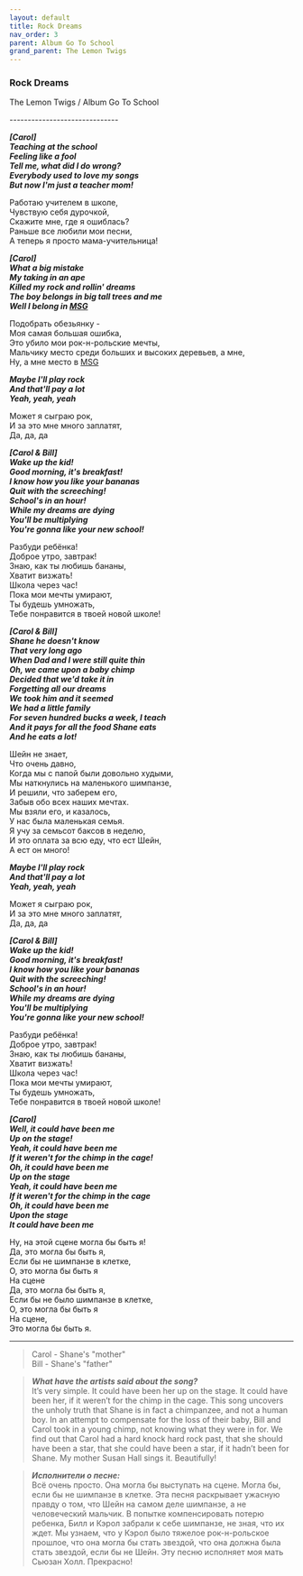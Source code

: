 ```yaml
---  
layout: default  
title: Rock Dreams  
nav_order: 3  
parent: Album Go To School  
grand_parent: The Lemon Twigs  
---  
```


### **Rock Dreams**
<p>
The Lemon Twigs	/ Album Go To School
</p>
------------------------------
  
 **_[Carol]  
Teaching at the school  
Feeling like a fool  
Tell me, what did I do wrong?  
Everybody used to love my songs  
But now I'm just a teacher mom!_**  

Работаю учителем в школе,  
Чувствую себя дурочкой,  
Скажите мне, где я ошиблась?  
Раньше все любили мои песни,  
А теперь я просто мама-учительница!  

**_[Carol]  
What a big mistake  
My taking in an ape  
Killed my rock and rollin' dreams  
The boy belongs in big tall trees and me  
Well I belong in [MSG](https://en.wikipedia.org/wiki/Michael_Schenker_Group)_**  

Подобрать обезьянку -   
Моя самая большая ошибка,  
Это убило мои рок-н-рольские мечты,  
Мальчику место среди больших и высоких деревьев, а мне,  
Ну, а мне место в [MSG](https://ru.wikipedia.org/wiki/Michael_Schenker_Group)  

**_Maybe I'll play rock  
And that'll pay a lot  
Yeah, yeah, yeah_**  

Может я сыграю рок,  
И за это мне много заплатят,   
Да, да, да  

**_[Carol & Bill]  
Wake up the kid!  
Good morning, it's breakfast!  
I know how you like your bananas  
Quit with the screeching!  
School's in an hour!  
While my dreams are dying  
You'll be multiplying  
You're gonna like your new school!_**    

Разбуди ребёнка!  
Доброе утро, завтрак!  
Знаю, как ты любишь бананы,  
Хватит визжать!  
Школа через час!  
Пока мои мечты умирают,   
Ты будешь умножать,  
Тебе понравится в твоей новой школе!  

**_[Carol & Bill]  
Shane he doesn't know  
That very long ago  
When Dad and I were still quite thin  
Oh, we came upon a baby chimp  
Decided that we'd take it in  
Forgetting all our dreams  
We took him and it seemed  
We had a little family  
For seven hundred bucks a week, I teach  
And it pays for all the food Shane eats  
And he eats a lot!_**  

Шейн не знает,  
Что очень давно,  
Когда мы с папой были довольно худыми,  
Мы наткнулись на маленького шимпанзе,  
И решили, что заберем его,  
Забыв обо всех наших мечтах.  
Мы взяли его, и казалось,  
У нас была маленькая семья.  
Я учу за семьсот баксов в неделю,  
И это оплата за всю еду, что ест Шейн,  
А ест он много!  

**_Maybe I'll play rock   
And that'll pay a lot  
Yeah, yeah, yeah_**  

Может я сыграю рок,  
И за это мне много заплатят,   
Да, да, да  

**_[Carol & Bill]  
Wake up the kid!  
Good morning, it's breakfast!  
I know how you like your bananas  
Quit with the screeching!  
School's in an hour!  
While my dreams are dying  
You'll be multiplying  
You're gonna like your new school!_**  

Разбуди ребёнка!  
Доброе утро, завтрак!  
Знаю, как ты любишь бананы,  
Хватит визжать!  
Школа через час!  
Пока мои мечты умирают,   
Ты будешь умножать,  
Тебе понравится в твоей новой школе!  

**_[Carol]  
Well, it could have been me  
Up on the stage!  
Yeah, it could have been me  
If it weren't for the chimp in the cage!  
Oh, it could have been me  
Up on the stage  
Yeah, it could have been me  
If it weren't for the chimp in the cage  
Oh, it could have been me  
Upon the stage  
It could have been me_**  

Ну, на этой сцене могла бы быть я!  
Да, это могла бы быть я,  
Если бы не шимпанзе в клетке,  
О, это могла бы быть я  
На сцене  
Да, это могла бы быть я,  
Если бы не было шимпанзе в клетке,  
О, это могла бы быть я  
На сцене,  
Это могла бы быть я.  

- - -

> Carol - Shane's "mother"  
> Bill - Shane's "father"

> _**What have the artists said about the song?**_  
It’s very simple. It could have been her up on the stage. It could have been her, if it weren’t for the chimp in the cage. This song uncovers the unholy truth that Shane is in fact a chimpanzee, and not a human boy. In an attempt to compensate for the loss of their baby, Bill and Carol took in a young chimp, not knowing what they were in for. We find out that Carol had a hard knock hard rock past, that she should have been a star, that she could have been a star, if it hadn’t been for Shane. My mother Susan Hall sings it. Beautifully!

> _**Исполнители о песне:**_  
Всё  очень просто. Она могла бы выступать на сцене. Могла бы, если бы не шимпанзе в клетке. Эта песня раскрывает ужасную правду о том, что Шейн на самом деле шимпанзе, а не человеческий мальчик. В попытке компенсировать потерю ребенка, Билл и Кэрол забрали к себе шимпанзе, не зная, что их ждет. Мы узнаем, что у Кэрол было тяжелое рок-н-рольское прошлое, что она могла бы стать звездой, что она должна была стать звездой, если бы не Шейн. Эту песню исполняет моя мать Сьюзан Холл. Прекрасно!
